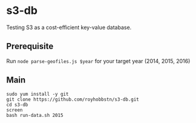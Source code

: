 # s3-db
Testing S3 as a cost-efficient key-value database.

## Prerequisite

Run ```node parse-geofiles.js $year``` for your target year (2014, 2015, 2016)

## Main

```
sudo yum install -y git
git clone https://github.com/royhobbstn/s3-db.git
cd s3-db
screen
bash run-data.sh 2015
```
